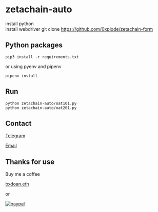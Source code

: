 # zetachain-auto

install python  
install webdriver
git clone https://github.com/0xplode/zetachain-form  

## Python packages
```shell
pip3 install -r requirements.txt
```
or using pyenv and pipenv
```shell
pipenv install
```

## Run
```shell
python zetachain-auto/oat101.py
python zetachain-auto/oat201.py  
```

## Contact
[Telegram](https://t.me/bxdoan)

[Email](mailto:hi@bxdoan.com)

## Thanks for use
Buy me a coffee

[bxdoan.eth](https://etherscan.io/address/0x610322AeF748238C52E920a15Dd9A8845C9c0318)

or

[![paypal](https://www.paypalobjects.com/en_US/i/btn/btn_donateCC_LG.gif)](https://paypal.me/bxdoan)
